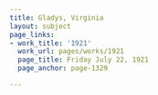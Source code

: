 ```yaml
---
title: Gladys, Virginia
layout: subject
page_links:
- work_title: '1921'
  work_url: pages/works/1921
  page_title: Friday July 22, 1921
  page_anchor: page-1329

---
```

